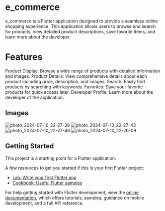 # e_commerce

e_commerce is a Flutter application designed to provide a seamless online shopping experience. This application allows users to browse and search for products, view detailed product descriptions, save favorite items, and learn more about the developer.

# Features
Product Display: Browse a wide range of products with detailed information and images.
Product Details: View comprehensive details about each product including price, description, and images.
Search: Easily find products by searching with keywords.
Favorites: Save your favorite products for quick access later.
Developer Profile: Learn more about the developer of the application.

## Images

![photo_2024-07-10_22-27-38](https://github.com/SalemBalfagih/E_commerce/assets/137483972/b9191c79-5397-49f1-bdee-21a4d805959d)
![photo_2024-07-10_22-27-43](https://github.com/SalemBalfagih/E_commerce/assets/137483972/9c3e2562-1103-4747-af6a-323780e1eedb)
![photo_2024-07-10_22-27-46](https://github.com/SalemBalfagih/E_commerce/assets/137483972/2286befd-3dd4-4eb1-b971-1efc606f90df)
![photo_2024-07-10_22-26-09](https://github.com/SalemBalfagih/E_commerce/assets/137483972/8bba1437-2c66-4260-8fa2-e55469e312e7)

## Getting Started

This project is a starting point for a Flutter application.

A few resources to get you started if this is your first Flutter project:

- [Lab: Write your first Flutter app](https://docs.flutter.dev/get-started/codelab)
- [Cookbook: Useful Flutter samples](https://docs.flutter.dev/cookbook)

For help getting started with Flutter development, view the
[online documentation](https://docs.flutter.dev/), which offers tutorials,
samples, guidance on mobile development, and a full API reference.
